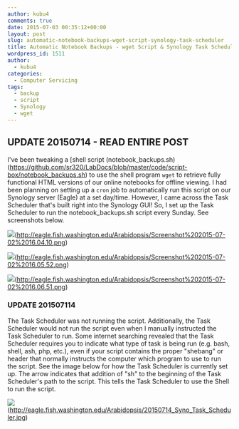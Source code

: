 ```yaml
---
author: kubu4
comments: true
date: 2015-07-03 00:35:12+00:00
layout: post
slug: automatic-notebook-backups-wget-script-synology-task-scheduler
title: Automatic Notebook Backups - wget Script & Synology Task Scheduler
wordpress_id: 1511
author:
  - kubu4
categories:
  - Computer Servicing
tags:
  - backup
  - script
  - Synology
  - wget
---
```


## UPDATE 20150714 - READ ENTIRE POST



I've been tweaking a [shell script (notebook_backups.sh)(https://github.com/sr320/LabDocs/blob/master/code/script-box/notebook_backups.sh) to use the shell program `wget` to retrieve fully functional HTML versions of our online notebooks for offline viewing. I had been planning on setting up a `cron` job to automatically run this script on our Synology server (Eagle) at a set day/time. However, I came across the Task Scheduler that's built right into the Synology GUI! So, I set up the Task Scheduler to run the notebook_backups.sh script every Sunday. See screenshots below.

![](https://eagle.fish.washington.edu/Arabidopsis/Screenshot%202015-07-02%2016.04.10.png)(http://eagle.fish.washington.edu/Arabidopsis/Screenshot%202015-07-02%2016.04.10.png)



![](https://eagle.fish.washington.edu/Arabidopsis/Screenshot%202015-07-02%2016.05.52.png)(http://eagle.fish.washington.edu/Arabidopsis/Screenshot%202015-07-02%2016.05.52.png)



![](https://eagle.fish.washington.edu/Arabidopsis/Screenshot%202015-07-02%2016.06.51.png)(http://eagle.fish.washington.edu/Arabidopsis/Screenshot%202015-07-02%2016.06.51.png)





### UPDATE 201507114



The Task Scheduler was not running the script. Additionally, the Task Scheduler would not run the script even when I manually instructed the Task Scheduler to run. Some internet searching revealed that the Task Scheduler requires you to indicate what type of task is being run (e.g. bash, shell, ash, php, etc.), even if your script contains the proper "shebang" or header that normally instructs the computer which program to use to run the script. See the image below for how the Task Scheduler is currently set up. The arrow indicates that addition of "sh" to the beginning of the Task Scheduler's path to the script. This tells the Task Scheduler to use the Shell to run the script.



![](https://eagle.fish.washington.edu/Arabidopsis/20150714_Syno_Task_Scheduler.jpg)(http://eagle.fish.washington.edu/Arabidopsis/20150714_Syno_Task_Scheduler.jpg)

